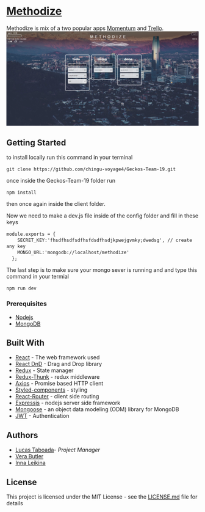 # [Methodize](https://methodize.herokuapp.com/)

Methodize is mix of a two popular apps [Momentum](https://momentumdash.com/) and [Trello](https://trello.com/).
![homepage](Methodize.png)

## Getting Started
to install locally run this command in your terminal
```
git clone https://github.com/chingu-voyage4/Geckos-Team-19.git
```
once inside the Geckos-Team-19 folder run 
```
npm install
```
then once again inside the client folder.

Now we need to make a dev.js file inside of the config folder and fill in these keys
```
module.exports = {
    SECRET_KEY:'fhsdfhsdfsdfhsfdsdfhsdjkpwejgvmky;dwedsg', // create any key
    MONGO_URL:'mongodb://localhost/methodize'
  };
```
The last step is to make sure your mongo sever is running and and type this command in your termial
```
npm run dev
```

### Prerequisites

* [Nodejs](https://nodejs.org/)
* [MongoDB](https://www.mongodb.com/)


## Built With

* [React](https://reactjs.org/) - The web framework used 
* [React DnD](http://react-dnd.github.io/react-dnd/) - Drag and Drop library
* [Redux](https://redux.js.org/) - State manager
* [Redux-Thunk](https://github.com/gaearon/redux-thunk) - redux middleware
* [Axios](https://github.com/axios/axios) - Promise based HTTP client 
* [Styled-components](https://www.styled-components.com/) - styling
* [React-Router](https://reacttraining.com/react-router/) - client side routing
* [Expressjs](https://expressjs.com/) - nodejs server side framework
* [Mongoose](http://mongoosejs.com/) - an object data modeling (ODM) library for MongoDB
* [JWT](https://github.com/auth0/node-jsonwebtoken) - Authentication

## Authors

* [Lucas Taboada](https://github.com/LucasTaboada)- *Project Manager* 
* [Vera Butler](https://github.com/VeraButler)
* [Inna Leikina](https://github.com/innaleikina)

## License

This project is licensed under the MIT License - see the [LICENSE.md](LICENSE.md) file for details

